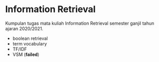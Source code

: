 # Information Retrieval

Kumpulan tugas mata kuliah Information Retrieval semester ganjil tahun ajaran 2020/2021.
- boolean retrieval
- term vocabulary
- TF/IDF
- VSM (<b>failed</b>)
